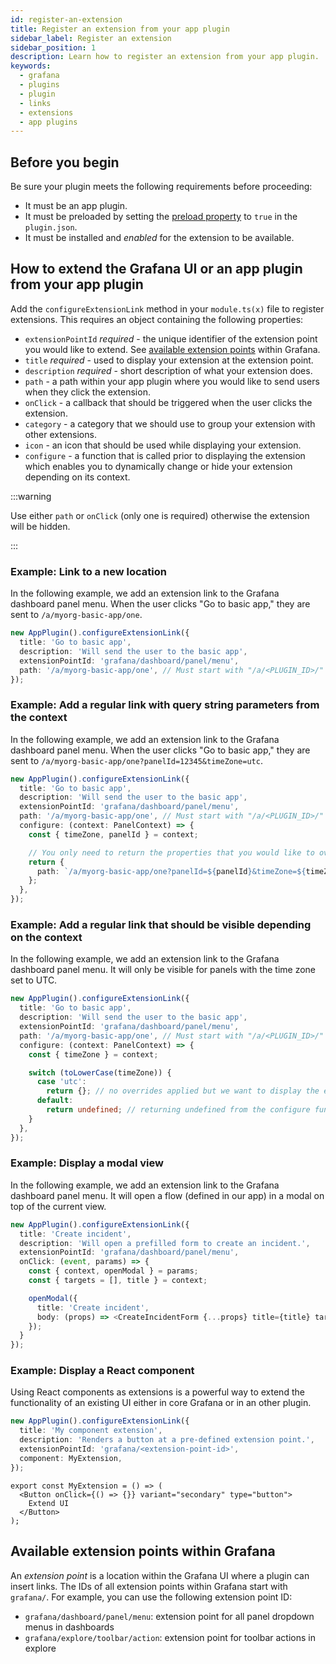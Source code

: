 ```yaml
---
id: register-an-extension
title: Register an extension from your app plugin
sidebar_label: Register an extension
sidebar_position: 1
description: Learn how to register an extension from your app plugin.
keywords:
  - grafana
  - plugins
  - plugin
  - links
  - extensions
  - app plugins
---
```


## Before you begin

Be sure your plugin meets the following requirements before proceeding:

- It must be an app plugin.
- It must be preloaded by setting the [preload property](../reference-plugin-json#properties) to `true` in the `plugin.json`.
- It must be installed and _enabled_ for the extension to be available.

## How to extend the Grafana UI or an app plugin from your app plugin

Add the `configureExtensionLink` method in your `module.ts(x)` file to register extensions. This requires an object containing the following properties:

- `extensionPointId` _required_ - the unique identifier of the extension point you would like to extend. See [available extension points](#available-extension-points-within-grafana) within Grafana.
- `title` _required_ - used to display your extension at the extension point.
- `description` _required_ - short description of what your extension does.
- `path` - a path within your app plugin where you would like to send users when they click the extension.
- `onClick` - a callback that should be triggered when the user clicks the extension.
- `category` - a category that we should use to group your extension with other extensions.
- `icon` - an icon that should be used while displaying your extension.
- `configure` - a function that is called prior to displaying the extension which enables you to dynamically change or hide your extension depending on its context.

:::warning

Use either `path` or `onClick` (only one is required) otherwise the extension will be hidden.

:::

### Example: Link to a new location

In the following example, we add an extension link to the Grafana dashboard panel menu. When the user clicks "Go to basic app," they are sent to `/a/myorg-basic-app/one`.

```ts title="src/module.ts"
new AppPlugin().configureExtensionLink({
  title: 'Go to basic app',
  description: 'Will send the user to the basic app',
  extensionPointId: 'grafana/dashboard/panel/menu',
  path: '/a/myorg-basic-app/one', // Must start with "/a/<PLUGIN_ID>/"
});
```

### Example: Add a regular link with query string parameters from the context

In the following example, we add an extension link to the Grafana dashboard panel menu. When the user clicks "Go to basic app," they are sent to `/a/myorg-basic-app/one?panelId=12345&timeZone=utc`.

```ts title="src/module.ts"
new AppPlugin().configureExtensionLink({
  title: 'Go to basic app',
  description: 'Will send the user to the basic app',
  extensionPointId: 'grafana/dashboard/panel/menu',
  path: '/a/myorg-basic-app/one', // Must start with "/a/<PLUGIN_ID>/"
  configure: (context: PanelContext) => {
    const { timeZone, panelId } = context;

    // You only need to return the properties that you would like to override.
    return {
      path: `/a/myorg-basic-app/one?panelId=${panelId}&timeZone=${timeZone}`,
    };
  },
});
```

### Example: Add a regular link that should be visible depending on the context

In the following example, we add an extension link to the Grafana dashboard panel menu. It will only be visible for panels with the time zone set to UTC.

```ts title="src/module.ts"
new AppPlugin().configureExtensionLink({
  title: 'Go to basic app',
  description: 'Will send the user to the basic app',
  extensionPointId: 'grafana/dashboard/panel/menu',
  path: '/a/myorg-basic-app/one', // Must start with "/a/<PLUGIN_ID>/"
  configure: (context: PanelContext) => {
    const { timeZone } = context;

    switch (toLowerCase(timeZone)) {
      case 'utc':
        return {}; // no overrides applied but we want to display the extension.
      default:
        return undefined; // returning undefined from the configure function will hide the extension.
    }
  },
});
```

### Example: Display a modal view

In the following example, we add an extension link to the Grafana dashboard panel menu. It will open a flow (defined in our app) in a modal on top of the current view.

```ts title="src/module.ts"
new AppPlugin().configureExtensionLink({
  title: 'Create incident',
  description: 'Will open a prefilled form to create an incident.',
  extensionPointId: 'grafana/dashboard/panel/menu',
  onClick: (event, params) => {
    const { context, openModal } = params;
    const { targets = [], title } = context;

    openModal({
      title: 'Create incident',
      body: (props) => <CreateIncidentForm {...props} title={title} targets={targets}>
    });
  }
});
```

### Example: Display a React component

Using React components as extensions is a powerful way to extend the functionality of an existing UI either in core Grafana or in an other plugin.

```ts title="src/module.ts"
new AppPlugin().configureExtensionLink({
  title: 'My component extension',
  description: 'Renders a button at a pre-defined extension point.',
  extensionPointId: 'grafana/<extension-point-id>',
  component: MyExtension,
});
```

```tsx title="src/components/MyExtension.tsx"
export const MyExtension = () => (
  <Button onClick={() => {}} variant="secondary" type="button">
    Extend UI
  </Button>
);
```

## Available extension points within Grafana

An _extension point_ is a location within the Grafana UI where a plugin can insert links. The IDs of all extension points within Grafana start with `grafana/`. For example, you can use the following extension point ID:

- `grafana/dashboard/panel/menu`: extension point for all panel dropdown menus in dashboards
- `grafana/explore/toolbar/action`: extension point for toolbar actions in explore
